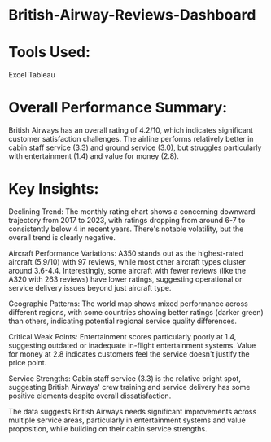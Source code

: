 # British-Airway-Reviews-Dashboard

# Tools Used:
  Excel
  Tableau

# Overall Performance Summary:
British Airways has an overall rating of 4.2/10, which indicates significant customer satisfaction challenges. The airline performs relatively better in cabin staff service (3.3) and ground service (3.0), but struggles particularly with entertainment (1.4) and value for money (2.8).

# Key Insights:

Declining Trend: 
The monthly rating chart shows a concerning downward trajectory from 2017 to 2023, with ratings dropping from around 6-7 to consistently below 4 in recent years. There's notable volatility, but the overall trend is clearly negative.

Aircraft Performance Variations: 
A350 stands out as the highest-rated aircraft (5.9/10) with 97 reviews, while most other aircraft types cluster around 3.6-4.4. Interestingly, some aircraft with fewer reviews (like the A320 with 263 reviews) have lower ratings, suggesting operational or service delivery issues beyond just aircraft type.

Geographic Patterns: 
The world map shows mixed performance across different regions, with some countries showing better ratings (darker green) than others, indicating potential regional service quality differences.

Critical Weak Points: 
Entertainment scores particularly poorly at 1.4, suggesting outdated or inadequate in-flight entertainment systems. Value for money at 2.8 indicates customers feel the service doesn't justify the price point.

Service Strengths: 
Cabin staff service (3.3) is the relative bright spot, suggesting British Airways' crew training and service delivery has some positive elements despite overall dissatisfaction.

The data suggests British Airways needs significant improvements across multiple service areas, particularly in entertainment systems and value proposition, while building on their cabin service strengths.
